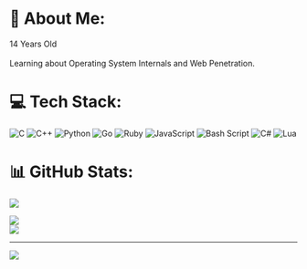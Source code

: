 # 👋 About Me:
14 Years Old<br><br>Learning about Operating System Internals and Web Penetration.


# 💻 Tech Stack:
![C](https://img.shields.io/badge/c-%2300599C.svg?style=for-the-badge&logo=c&logoColor=white) ![C++](https://img.shields.io/badge/c++-%2300599C.svg?style=for-the-badge&logo=c%2B%2B&logoColor=white) ![Python](https://img.shields.io/badge/python-3670A0?style=for-the-badge&logo=python&logoColor=ffdd54) ![Go](https://img.shields.io/badge/go-%2300ADD8.svg?style=for-the-badge&logo=go&logoColor=white) ![Ruby](https://img.shields.io/badge/ruby-%23CC342D.svg?style=for-the-badge&logo=ruby&logoColor=white) ![JavaScript](https://img.shields.io/badge/javascript-%23323330.svg?style=for-the-badge&logo=javascript&logoColor=%23F7DF1E) ![Bash Script](https://img.shields.io/badge/bash_script-%23121011.svg?style=for-the-badge&logo=gnu-bash&logoColor=white) ![C#](https://img.shields.io/badge/c%23-%23239120.svg?style=for-the-badge&logo=csharp&logoColor=white) ![Lua](https://img.shields.io/badge/lua-%232C2D72.svg?style=for-the-badge&logo=lua&logoColor=white)
# 📊 GitHub Stats:
![](https://github-readme-stats.vercel.app/api/top-langs/?username=ISellStuff&theme=dark&hide_border=false&include_all_commits=false&count_private=false&layout=compact)

![](https://github-readme-stats.vercel.app/api?username=ISellStuff&theme=dark&hide_border=false&include_all_commits=false&count_private=false)<br/>
![](https://nirzak-streak-stats.vercel.app/?user=ISellStuff&theme=dark&hide_border=false)<br/>

---
[![](https://visitcount.itsvg.in/api?id=ISellStuff&icon=0&color=0)](https://visitcount.itsvg.in)

<!-- Proudly created with GPRM ( https://gprm.itsvg.in ) -->
